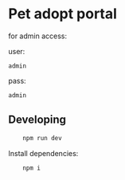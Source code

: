 # Pet adopt portal

for admin access:

user:
```
admin 
```
pass:
```
admin
```
## Developing
```bash
	npm run dev
```
Install dependencies:
```bash
	npm i
```
